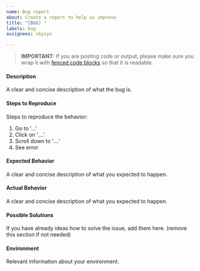 ```yaml
---
name: Bug report
about: Create a report to help us improve
title: "[BUG] "
labels: bug
assignees: skyzyx

---
```


> **IMPORTANT:** If you are posting code or output, please make sure you wrap it with [fenced code blocks](https://help.github.com/articles/creating-and-highlighting-code-blocks/) so that it is readable.

#### Description

A clear and concise description of what the bug is.

#### Steps to Reproduce

Steps to reproduce the behavior:

1. Go to '...'
2. Click on '....'
3. Scroll down to '....'
4. See error

#### Expected Behavior

A clear and concise description of what you expected to happen.

#### Actual Behavior

A clear and concise description of what you expected to happen.

#### Possible Solutions

If you have already ideas how to solve the issue, add them here. (remove this section if not needed)

#### Environment

Relevant information about your environment.
